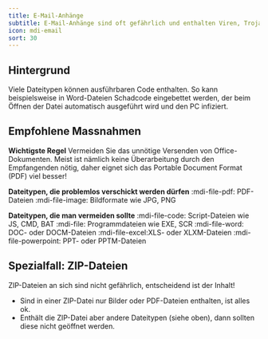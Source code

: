 ```yaml
---
title: E-Mail-Anhänge
subtitle: E-Mail-Anhänge sind oft gefährlich und enthalten Viren, Trojaner oder andere schädliche Programme.
icon: mdi-email
sort: 30
---
```




## Hintergrund
Viele Dateitypen können ausführbaren Code enthalten. So kann beispielsweise in Word-Dateien Schadcode eingebettet werden, der beim Öffnen der Datei automatisch ausgeführt wird und den PC infiziert.


## Empfohlene Massnahmen

**Wichtigste Regel**
Vermeiden Sie das unnötige Versenden von Office-Dokumenten. Meist ist nämlich keine Überarbeitung durch den Empfangenden nötig, daher eignet sich das Portable Document Format (PDF) viel besser!


**Dateitypen, die problemlos verschickt werden dürfen**
:mdi-file-pdf: PDF-Dateien
:mdi-file-image: Bildformate wie JPG, PNG

**Dateitypen, die man vermeiden sollte**
:mdi-file-code: Script-Dateien wie JS, CMD, BAT
:mdi-file: Programmdateien wie EXE, SCR
:mdi-file-word: DOC- oder DOCM-Dateien
:mdi-file-excel:XLS- oder XLXM-Dateien
:mdi-file-powerpoint: PPT- oder PPTM-Dateien


## Spezialfall: ZIP-Dateien
ZIP-Dateien an sich sind nicht gefährlich, entscheidend ist der Inhalt!

- Sind in einer ZIP-Datei nur Bilder oder PDF-Dateien enthalten, ist alles ok.
- Enthält die ZIP-Datei aber andere Dateitypen (siehe oben), dann sollten diese nicht geöffnet werden.
